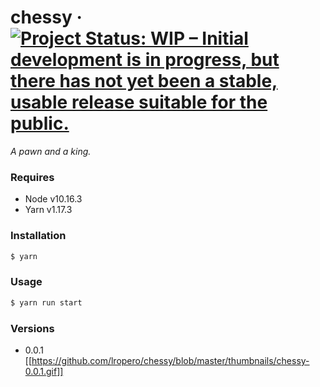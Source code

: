 # chessy &middot; [![Project Status: WIP – Initial development is in progress, but there has not yet been a stable, usable release suitable for the public.](https://www.repostatus.org/badges/latest/wip.svg)](https://www.repostatus.org/#wip)
*A pawn and a king.*

### Requires
- Node v10.16.3
- Yarn v1.17.3

### Installation
```sh
$ yarn
```

### Usage
```sh
$ yarn run start
```

### Versions
- 0.0.1
[[https://github.com/lropero/chessy/blob/master/thumbnails/chessy-0.0.1.gif]]
